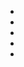 <!DOCTYPE html>
<html lang="pt-br">
<head>
    <meta charset="UTF-8">
    <meta name="viewport" content="width=device-width, initial-scale=1.0">
    <link rel="stylesheet" href="./styles.css">
    <link href='https://unpkg.com/boxicons@2.1.4/css/boxicons.min.css' rel='stylesheet'>
    <title>Projeto 1</title>
</head>
<body>
    <div class="navbar">
        <ul>
            <li class="active-List">
                <a href="#">
                    <i class='bx bx-home-alt-2'></i>
                    <i class='bx bxs-home-alt-2 activeIcon' ></i>
                </a>
            </li>
            <li>
                <a href="#">
                    <i class='bx bx-user'></i>
                    <i class='bx bxs-user activeIcon'></i>
                </a>
            </li>
            <li>
                <a href="#">
                    <i class='bx bx-message-square-dots'></i>
                    <i class='bx bxs-message-square-dots activeIcon'></i>
                </a>
            </li>
            <li>
                <a href="#">
                    <i class='bx bx-cog'></i>
                    <i class='bx bxs-cog activeIcon'></i>
                </a>
            </li>
            <li>
                <a href="#">
                    <i class='bx bx-log-in'></i>
                    <i class='bx bxs-log-in activeIcon' ></i>
                </a>
            </li>
            <div class="indicator"></div>
        </ul>
    </div>
</body>
<script src="./index.js"></script>
</html>
